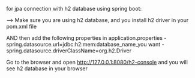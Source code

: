 for jpa connection with h2 database using spring boot:

--> Make sure you are using h2 database, and you install h2 driver in your pom.xml file

AND then add the following properties in application.properties
    - spring.datasource.url=jdbc:h2:mem:database_name_you want
    - spring.datasource.driverClassName=org.h2.Driver

Go to the browser and open http://127.0.0.1:8080/h2-console and you will see h2 database in your browser